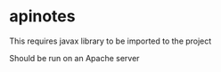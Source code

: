 # apinotes

This requires javax library to be imported to the project

Should be run on an Apache server

